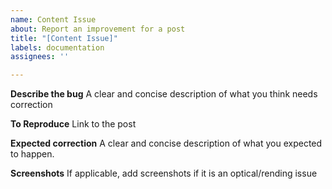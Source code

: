 ```yaml
---
name: Content Issue
about: Report an improvement for a post
title: "[Content Issue]"
labels: documentation
assignees: ''

---
```


**Describe the bug**
A clear and concise description of what you think needs correction

**To Reproduce**
Link to the post

**Expected correction**
A clear and concise description of what you expected to happen.

**Screenshots**
If applicable, add screenshots if it is an optical/rending issue
